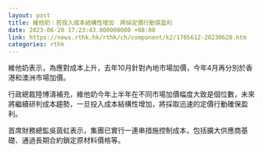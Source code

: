 ```yaml
---
layout: post
title: 維他奶：若投入成本結構性增加　將採定價行動保盈利
date: 2023-06-20 17:23:43.000000000 +08:00
link: https://news.rthk.hk/rthk/ch/component/k2/1705612-20230620.htm
categories: rthk
---
```


維他奶表示，為應對成本上升，去年10月針對內地市場加價，今年4月再分別於香港和澳洲市場加價。

行政總裁陸博濤補充，維他奶今年上半年在不同市場加價幅度大致是個位數，未來將繼續研判成本趨勢，一旦投入成本結構性增加，將採取迅速的定價行動確保盈利。

首席財務總監吳茵虹表示，集團已實行一連串措施控制成本，包括擴大供應商基礎、通過長期合約鎖定原材料價格等。
